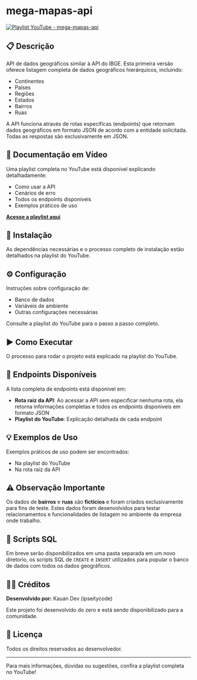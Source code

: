# mega-mapas-api

[![Playlist YouTube - mega-mapas-api](https://img.youtube.com/vi/vQQcB-Ol3j8/maxresdefault.jpg)](https://youtube.com/playlist?list=PLz9bzqrAthDksDrwxE-RmyaeCo6IR6ft7&si=htigXOrWUPg_LjcC)

## 📋 Descrição

API de dados geográficos similar à API do IBGE. Esta primeira versão oferece listagem completa de dados geográficos hierárquicos, incluindo:

- Continentes
- Países
- Regiões
- Estados
- Bairros
- Ruas

A API funciona através de rotas específicas (endpoints) que retornam dados geográficos em formato JSON de acordo com a entidade solicitada. Todas as respostas são exclusivamente em JSON.

## 🎥 Documentação em Vídeo

Uma playlist completa no YouTube está disponível explicando detalhadamente:
- Como usar a API
- Cenários de erro
- Todos os endpoints disponíveis
- Exemplos práticos de uso

**[Acesse a playlist aqui](https://youtube.com/playlist?list=PLz9bzqrAthDksDrwxE-RmyaeCo6IR6ft7&si=htigXOrWUPg_LjcC)**

## 🚀 Instalação

As dependências necessárias e o processo completo de instalação estão detalhados na playlist do YouTube.

## ⚙️ Configuração

Instruções sobre configuração de:
- Banco de dados
- Variáveis de ambiente
- Outras configurações necessárias

Consulte a playlist do YouTube para o passo a passo completo.

## ▶️ Como Executar

O processo para rodar o projeto está explicado na playlist do YouTube.

## 📍 Endpoints Disponíveis

A lista completa de endpoints está disponível em:
- **Rota raiz da API**: Ao acessar a API sem especificar nenhuma rota, ela retorna informações completas e todos os endpoints disponíveis em formato JSON
- **Playlist do YouTube**: Explicação detalhada de cada endpoint

## 💡 Exemplos de Uso

Exemplos práticos de uso podem ser encontrados:
- Na playlist do YouTube
- Na rota raiz da API

## ⚠️ Observação Importante

Os dados de **bairros** e **ruas** são **fictícios** e foram criados exclusivamente para fins de teste. Estes dados foram desenvolvidos para testar relacionamentos e funcionalidades de listagem no ambiente da empresa onde trabalho.

## 📜 Scripts SQL

Em breve serão disponibilizados em uma pasta separada em um novo diretorio, os scripts SQL de `CREATE` e `INSERT` utilizados para popular o banco de dados com todos os dados geográficos.

## 👨‍💻 Créditos

**Desenvolvido por:** Kauan Dev (ipseitycode)

Este projeto foi desenvolvido do zero e está sendo disponibilizado para a comunidade.

## 📄 Licença

Todos os direitos reservados ao desenvolvedor.

---

Para mais informações, dúvidas ou sugestões, confira a playlist completa no YouTube!
